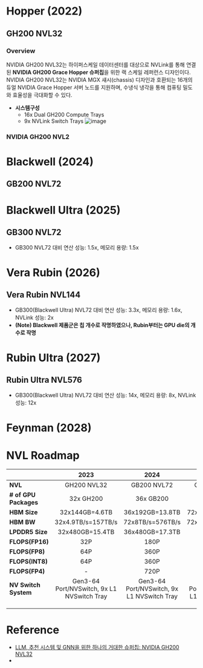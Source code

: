 # Hopper (2022)
## GH200 NVL32
### Overview
NVIDIA GH200 NVL32는 하이퍼스케일 데이터센터를 대상으로 NVLink를 통해 연결된 **NVIDIA GH200 Grace Hopper 슈퍼칩**을 위한 랙 스케일 레퍼런스 디자인이다.
NVIDIA GH200 NVL32는 NVIDIA MGX 섀시(chassis) 디자인과 호환되는 16개의 듀얼 NVIDIA Grace Hopper 서버 노드를 지원하며, 수냉식 냉각을 통해 컴퓨팅 밀도와 효율성을 극대화할 수 있다.
- **시스템구성**
  * 16x Dual GH200 Compute Trays
  * 9x NVLink Switch Trays
![image](https://developer-blogs.nvidia.com/wp-content/uploads/2023/11/nvidia-gh200-nvl32-diagram-front-back_-1536x1166.png)

### NVIDIA GH200 NVL2



# Blackwell (2024)
## GB200 NVL72


# Blackwell Ultra (2025)
## GB300 NVL72
* GB300 NVL72 대비 연산 성능: 1.5x, 메모리 용량: 1.5x


# Vera Rubin (2026)
## Vera Rubin NVL144
- GB300(Blackwell Ultra) NVL72 대비 연산 성능: 3.3x, 메모리 용량: 1.6x, NVLink 성능: 2x
- **(Note) Blackwell 제품군은 칩 개수로 작명하였으나, Rubin부터는 GPU die의 개수로 작명**


# Rubin Ultra (2027)
## Rubin Ultra NVL576
- GB300(Blackwell Ultra) NVL72 대비 연산 성능: 14x, 메모리 용량: 8x, NVLink 성능: 12x


# Feynman (2028)

# NVL Roadmap
|  |  2023       | 2024        | 2025        | 2026         | 2027         | 
|:---|:---:|:---:|:---:|:---:|:---:|
| **NVL**  | GH200 NVL32 | GB200 NVL72 | GB300 NVL72 | VR200 NVL144 | VR300 NVL576 |
| **# of GPU Packages** | 32x GH200 | 36x GB200 | 36x GB300 | 72x VR200 | 144x VR300 |
| **HBM Size** | 32x144GB=4.6TB | 36x192GB=13.8TB | 72x288GB=20.7TB | 72x288GB=20.7TB  | 144x1024GB=147TB |
| **HBM BW** | 32x4.9TB/s=157TB/s | 72x8TB/s=576TB/s | 72x8TB/s=576TB/s | 72x13TB/s=936TB/s | 144x32TB/s=4608TB/s |
| **LPDDR5 Size** | 32x480GB=15.4TB | 36x480GB=17.3TB | 40TB | 75TB | 365TB |
| **FLOPS(FP16)** | 32P | 180P | 180P | - | - |
| **FLOPS(FP8)** | 64P | 360P | 360P | 1200P  | 5000P |
| **FLOPS(INT8)** | 64P | 360P | 23P | - | - |
| **FLOPS(FP4)** | - | 720P | 1080P | 3600P | 15000P |
| **NV Switch System**| Gen3-64 Port/NVSwitch, 9x L1 NVSwitch Tray | Gen3-64 Port/NVSwitch, 9x L1 NVSwitch Tray | Gen3-64 Port/NVSwitch, 9x L1 NVSwitch Tray | - | - |
| | | | | | |
| | | | | | |
| | | | | | |







# Reference
* [LLM, 추천 시스템 및 GNN을 위한 하나의 거대한 슈퍼칩: NVIDIA GH200 NVL32](https://developer.nvidia.com/ko-kr/blog/one-giant-superchip-for-llms-recommenders-and-gnns-introducing-nvidia-gh200-nvl32/)
* 




